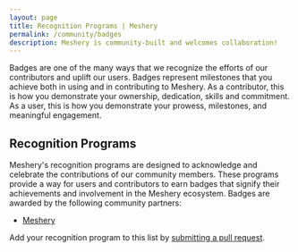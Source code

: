 ```yaml
---
layout: page
title: Recognition Programs | Meshery
permalink: /community/badges
description: Meshery is community-built and welcomes collaboration!
---
```

Badges are one of the many ways that we recognize the efforts of our contributors and uplift our users. Badges represent milestones that you achieve both in using and in contributing to Meshery. As a contributor, this is how you demonstrate your ownership, dedication, skills and commitment. As a user, this is how you demonstrate your prowess, milestones, and meaningful engagement.

## Recognition Programs

Meshery's recognition programs are designed to acknowledge and celebrate the contributions of our community members. These programs provide a way for users and contributors to earn badges that signify their achievements and involvement in the Meshery ecosystem.
Badges are awarded by the following community partners:

- [Meshery](https://badges.layer5.io)

Add your recognition program to this list by [submitting a pull request](https://github.com/meshery/meshery.io/pulls).